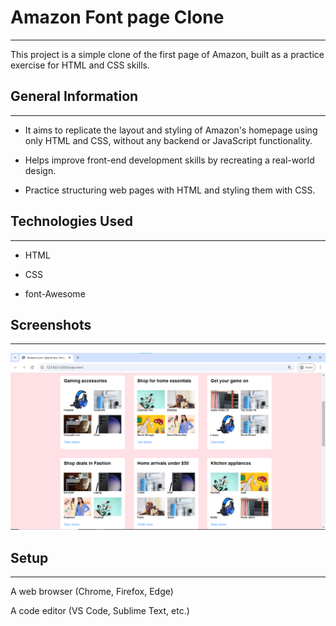 <h1>Amazon Font page Clone</h1>
<hr><p>This project is a simple clone of the first page of Amazon, built as a practice exercise for HTML and CSS skills.</p><h2>General Information</h2>
<hr><ul>
<li>It aims to replicate the layout and styling of Amazon's homepage using only HTML and CSS, without any backend or JavaScript functionality.</li>
</ul><ul>
<li>Helps improve front-end development skills by recreating a real-world design.</li>
</ul><ul>
<li>Practice structuring web pages with HTML and styling them with CSS.</li>
</ul><h2>Technologies Used</h2>
<hr><ul>
<li>HTML</li>
</ul><ul>
<li>CSS</li>
</ul><ul>
<li>font-Awesome</li>
</ul><h2>Screenshots</h2>
<hr><p><img src="https://github.com/Shaanworkspace/Amazon-home-page/blob/main/image.png" alt=""></p><h2>Setup</h2>
<hr><p>A web browser (Chrome, Firefox, Edge)</p>
<p>A code editor (VS Code, Sublime Text, etc.)</p>
